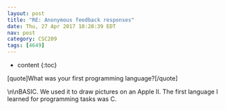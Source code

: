 ```yaml
---
layout: post
title: "RE: Anonymous feedback responses"
date: Thu, 27 Apr 2017 18:28:39 EDT
nav: post
category: CSC209
tags: [4649]
---
```


* content
{:toc}

[quote]What was your first programming language?[/quote]
<!-- more -->
<p>\n\nBASIC. We used it to draw pictures on an Apple II. The first language I learned for programming tasks was C.</p>
